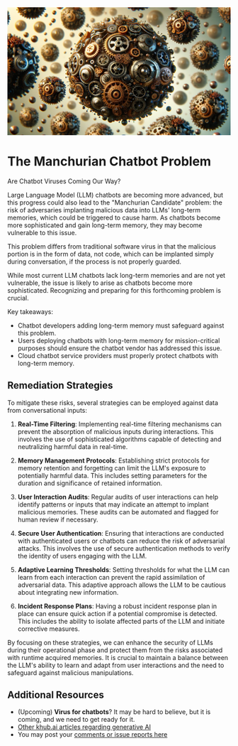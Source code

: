 <banner class="page-header" role="banner">
  <img src="../assets/images/virus.webp" alt="Banner Image" style="">
</banner>

# The Manchurian Chatbot Problem

Are Chatbot Viruses Coming Our Way?

Large Language Model (LLM) chatbots are becoming more advanced, but this progress could also lead to the "Manchurian Candidate" problem: the risk of adversaries implanting malicious data into LLMs' long-term memories, which could be triggered to cause harm. As chatbots become more sophisticated and gain long-term memory, they may become vulnerable to this issue. 

This problem differs from traditional software virus in that the malicious portion is in the form of data, not code, which can be implanted simply during conversation, if the process is not properly guarded.

While most current LLM chatbots lack long-term memories and are not yet vulnerable, the issue is likely to arise as chatbots become more sophisticated. Recognizing and preparing for this forthcoming problem is crucial.

Key takeaways:

- Chatbot developers adding long-term memory must safeguard against this problem.
- Users deploying chatbots with long-term memory for mission-critical purposes should ensure the chatbot vendor has addressed this issue.
- Cloud chatbot service providers must properly protect chatbots with long-term memory.

## Remediation Strategies

To mitigate these risks, several strategies can be employed against data from conversational inputs:

1. **Real-Time Filtering**: Implementing real-time filtering mechanisms can prevent the absorption of malicious inputs during interactions. This involves the use of sophisticated algorithms capable of detecting and neutralizing harmful data in real-time.

2. **Memory Management Protocols**: Establishing strict protocols for memory retention and forgetting can limit the LLM's exposure to potentially harmful data. This includes setting parameters for the duration and significance of retained information.

3. **User Interaction Audits**: Regular audits of user interactions can help identify patterns or inputs that may indicate an attempt to implant malicious memories. These audits can be automated and flagged for human review if necessary.

4. **Secure User Authentication**: Ensuring that interactions are conducted with authenticated users or chatbots can reduce the risk of adversarial attacks. This involves the use of secure authentication methods to verify the identity of users engaging with the LLM.

5. **Adaptive Learning Thresholds**: Setting thresholds for what the LLM can learn from each interaction can prevent the rapid assimilation of adversarial data. This adaptive approach allows the LLM to be cautious about integrating new information.

6. **Incident Response Plans**: Having a robust incident response plan in place can ensure quick action if a potential compromise is detected. This includes the ability to isolate affected parts of the LLM and initiate corrective measures.

By focusing on these strategies, we can enhance the security of LLMs during their operational phase and protect them from the risks associated with runtime acquired memories. It is crucial to maintain a balance between the LLM's ability to learn and adapt from user interactions and the need to safeguard against malicious manipulations.

## Additional Resources

- (Upcoming) **Virus for chatbots**? It may be hard to believe, but it is coming, and we need to get ready for it.
- [Other khub.ai articles regarding generative AI](https://kaihuchen.github.io/articles/)
- You may post your [comments or issue reports here](https://github.com/kaihuchen/articles/issues)



<!-- <banner class="page-header" role="banner">
  <img src="../assets/images/brainstorming.webp" alt="Banner Image">
</banner> -->
